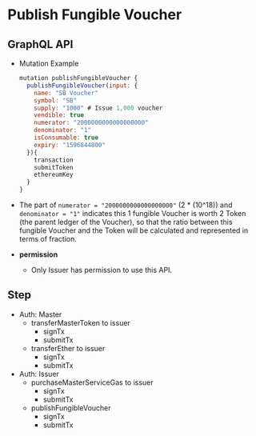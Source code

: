 
# Publish Fungible Voucher

## GraphQL API

- Mutation Example
  ```javascript
  mutation publishFungibleVoucher {
    publishFungibleVoucher(input: {
      name: "SB Voucher"
      symbol: "SB"
      supply: "1000" # Issue 1,000 voucher
      vendible: true
      numerator: "2000000000000000000"
      denominator: "1"
      isConsumable: true
      expiry: "1596844800"
    }){
      transaction
      submitToken
      ethereumKey
    }
  }
  ```

- The part of `numerator = "2000000000000000000"` (2 * (10^18)) and `denominator = "1"` indicates this 1 fungible Voucher is worth 2 Token (the parent ledger of the Voucher), so that the ratio between this fungible Voucher and the Token will be calculated and represented in terms of fraction.


- **permission**
  - Only Issuer has permission to use this API.


## Step

  - Auth: Master
    - transferMasterToken to issuer
      - signTx
      - submitTx
    - transferEther to issuer
      - signTx
      - submitTx
  - Auth: Issuer
    - purchaseMasterServiceGas to issuer
      - signTx
      - submitTx
    - publishFungibleVoucher
      - signTx
      - submitTx
